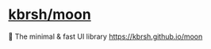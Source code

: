 # [kbrsh/moon](https://github.com/kbrsh/moon)

🌙 The minimal & fast UI library https://kbrsh.github.io/moon
